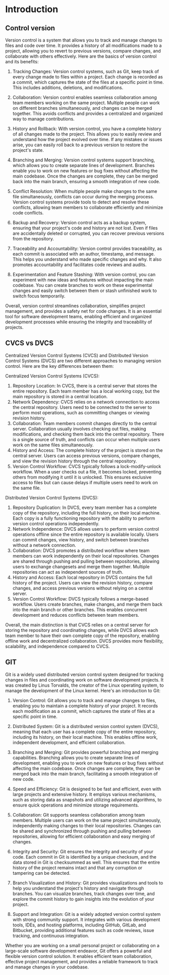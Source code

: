 # Introduction

## Control version

Version control is a system that allows you to track and manage changes to files and code over time. It provides a history of all modifications made to a project, allowing you to revert to previous versions, compare changes, and collaborate with others effectively. Here are the basics of version control and its benefits:

1. Tracking Changes: Version control systems, such as Git, keep track of every change made to files within a project. Each change is recorded as a commit, which captures the state of the files at a specific point in time. This includes additions, deletions, and modifications.

2. Collaboration: Version control enables seamless collaboration among team members working on the same project. Multiple people can work on different branches simultaneously, and changes can be merged together. This avoids conflicts and provides a centralized and organized way to manage contributions.

3. History and Rollback: With version control, you have a complete history of all changes made to the project. This allows you to easily review and understand how the project evolved over time. If any mistakes or issues arise, you can easily roll back to a previous version to restore the project's state.

4. Branching and Merging: Version control systems support branching, which allows you to create separate lines of development. Branches enable you to work on new features or bug fixes without affecting the main codebase. Once the changes are complete, they can be merged back into the main branch, ensuring a smooth integration of new code.

5. Conflict Resolution: When multiple people make changes to the same file simultaneously, conflicts can occur during the merging process. Version control systems provide tools to detect and resolve these conflicts, allowing team members to collaborate efficiently and minimize code conflicts.

6. Backup and Recovery: Version control acts as a backup system, ensuring that your project's code and history are not lost. Even if files are accidentally deleted or corrupted, you can recover previous versions from the repository.

7. Traceability and Accountability: Version control provides traceability, as each commit is associated with an author, timestamp, and message. This helps you understand who made specific changes and why. It also promotes accountability and facilitates code reviews and audits.

8. Experimentation and Feature Stashing: With version control, you can experiment with new ideas and features without impacting the main codebase. You can create branches to work on these experimental changes and easily switch between them or stash unfinished work to switch focus temporarily.

Overall, version control streamlines collaboration, simplifies project management, and provides a safety net for code changes. It is an essential tool for software development teams, enabling efficient and organized development processes while ensuring the integrity and traceability of projects.

## CVCS vs DVCS

Centralized Version Control Systems (CVCS) and Distributed Version Control Systems (DVCS) are two different approaches to managing version control. Here are the key differences between them:

Centralized Version Control Systems (CVCS):
1. Repository Location: In CVCS, there is a central server that stores the entire repository. Each team member has a local working copy, but the main repository is stored in a central location.
2. Network Dependency: CVCS relies on a network connection to access the central repository. Users need to be connected to the server to perform most operations, such as committing changes or viewing revision history.
3. Collaboration: Team members commit changes directly to the central server. Collaboration usually involves checking out files, making modifications, and checking them back into the central repository. There is a single source of truth, and conflicts can occur when multiple users work on the same files simultaneously.
4. History and Access: The complete history of the project is stored on the central server. Users can access previous versions, compare changes, and view the revision history through the central repository.
5. Version Control Workflow: CVCS typically follows a lock-modify-unlock workflow. When a user checks out a file, it becomes locked, preventing others from modifying it until it is unlocked. This ensures exclusive access to files but can cause delays if multiple users need to work on the same file.

Distributed Version Control Systems (DVCS):
1. Repository Duplication: In DVCS, every team member has a complete copy of the repository, including the full history, on their local machine. Each copy is a fully functioning repository with the ability to perform version control operations independently.
2. Network Independence: DVCS allows users to perform version control operations offline since the entire repository is available locally. Users can commit changes, view history, and switch between branches without a network connection.
3. Collaboration: DVCS promotes a distributed workflow where team members can work independently on their local repositories. Changes are shared through pushing and pulling between repositories, allowing users to exchange changesets and merge them together. Multiple repositories can act as independent sources of truth.
4. History and Access: Each local repository in DVCS contains the full history of the project. Users can view the revision history, compare changes, and access previous versions without relying on a central server.
5. Version Control Workflow: DVCS typically follows a merge-based workflow. Users create branches, make changes, and merge them back into the main branch or other branches. This enables concurrent development and reduces conflicts between team members.

Overall, the main distinction is that CVCS relies on a central server for storing the repository and coordinating changes, while DVCS allows each team member to have their own complete copy of the repository, enabling offline work and decentralized collaboration. DVCS provides more flexibility, scalability, and independence compared to CVCS.

## GIT

Git is a widely used distributed version control system designed for tracking changes in files and coordinating work on software development projects. It was created by Linus Torvalds, the creator of the Linux operating system, to manage the development of the Linux kernel. Here's an introduction to Git:

1. Version Control: Git allows you to track and manage changes to files, enabling you to maintain a complete history of your project. It records each modification as a commit, which captures the state of files at a specific point in time.

2. Distributed System: Git is a distributed version control system (DVCS), meaning that each user has a complete copy of the entire repository, including its history, on their local machine. This enables offline work, independent development, and efficient collaboration.

3. Branching and Merging: Git provides powerful branching and merging capabilities. Branching allows you to create separate lines of development, enabling you to work on new features or bug fixes without affecting the main codebase. Once changes are complete, they can be merged back into the main branch, facilitating a smooth integration of new code.

4. Speed and Efficiency: Git is designed to be fast and efficient, even with large projects and extensive history. It employs various mechanisms, such as storing data as snapshots and utilizing advanced algorithms, to ensure quick operations and minimize storage requirements.

5. Collaboration: Git supports seamless collaboration among team members. Multiple users can work on the same project simultaneously, independently making changes to their local repositories. Changes can be shared and synchronized through pushing and pulling between repositories, allowing for efficient collaboration and easy merging of changes.

6. Integrity and Security: Git ensures the integrity and security of your code. Each commit in Git is identified by a unique checksum, and the data stored in Git is checksummed as well. This ensures that the entire history of the project remains intact and that any corruption or tampering can be detected.

7. Branch Visualization and History: Git provides visualizations and tools to help you understand the project's history and navigate through branches. You can visualize branches, track changes over time, and explore the commit history to gain insights into the evolution of your project.

8. Support and Integration: Git is a widely adopted version control system with strong community support. It integrates with various development tools, IDEs, and hosting platforms, including GitHub, GitLab, and Bitbucket, providing additional features such as code reviews, issue tracking, and continuous integration.

Whether you are working on a small personal project or collaborating on a large-scale software development endeavor, Git offers a powerful and flexible version control solution. It enables efficient team collaboration, effective project management, and provides a reliable framework to track and manage changes in your codebase.



